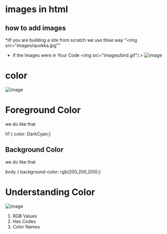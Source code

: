 # images in html
## how to add images 

*iIf you are building a site from scratch we use thise way "<img src="images/quokka.jpg""

* if the  Images were in Your Code
<img src="images/bird.gif"/.>
![image](https://www.adorama.com/alc/wp-content/uploads/2017/05/wideangle-lens-1024x683.jpg)
#  color
![image](https://upload.wikimedia.org/wikipedia/commons/2/21/64_365_Color_Macro_%285498808099%29.jpg)
# Foreground Color
we do like that

h1 {
color: DarkCyan;}
## Background Color
we do like that

body {
background-color: rgb(200,200,200);}

# Understanding Color
![image](https://www.printrunner.com/blog/wp-content/uploads/2011/04/color-wheel.jpg)
1. RGB Values
2. Hex Codes
3. Color Names

